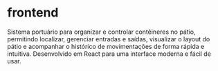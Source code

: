 # frontend
Sistema portuário para organizar e controlar contêineres no pátio, permitindo localizar, gerenciar entradas e saídas, visualizar o layout do pátio e acompanhar o histórico de movimentações de forma rápida e intuitiva. Desenvolvido em React para uma interface moderna e fácil de usar.
